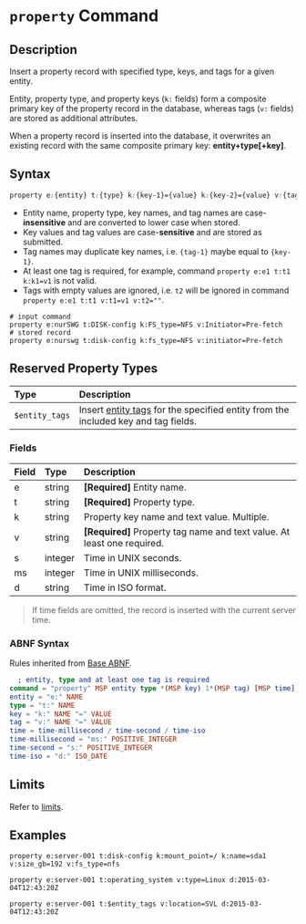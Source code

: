 # `property` Command

## Description

Insert a property record with specified type, keys, and tags for a given entity.

Entity, property type, and property keys (`k:` fields) form a composite primary key of the property record in the database, whereas tags (`v:` fields) are stored as additional attributes.

When a property record is inserted into the database, it overwrites an existing record with the same composite primary key: **entity+type[+key]**.

## Syntax

```css
property e:{entity} t:{type} k:{key-1}={value} k:{key-2}={value} v:{tag-1}={text} v:{tag-2}={text} d:{time}
```


* Entity name, property type, key names, and tag names are case-**insensitive** and are converted to lower case when stored.
* Key values and tag values are case-**sensitive** and are stored as submitted.
* Tag names may duplicate key names, i.e. `{tag-1}` maybe equal to `{key-1}`.
* At least one tag is required, for example, command `property e:e1 t:t1 k:k1=v1` is not valid.
* Tags with empty values are ignored, i.e. `t2` will be ignored in command `property e:e1 t:t1 v:t1=v1 v:t2=""`.

```ls
# input command
property e:nurSWG t:DISK-config k:FS_type=NFS v:Initiator=Pre-fetch
# stored record
property e:nurswg t:disk-config k:fs_type=NFS v:initiator=Pre-fetch
```

## Reserved Property Types

| **Type** | **Description** |
|:---|:---|
| `$entity_tags` | Insert [entity tags](../../api/meta/entity/list.md#fields) for the specified entity from the included key and tag fields. |

### Fields

| **Field** | **Type** | **Description** |
|:---|:---|:---|
| e         | string           | **[Required]** Entity name. |
| t         | string           | **[Required]** Property type. |
| k         | string           | Property key name and text value. Multiple. |
| v         | string           | **[Required]** Property tag name and text value. At least one required. |
| s         | integer          | Time in UNIX seconds. |
| ms        | integer          | Time in UNIX milliseconds. |
| d         | string           | Time in ISO format. |

> If time fields are omitted, the record is inserted with the current server time.

### ABNF Syntax

Rules inherited from [Base ABNF](base-abnf.md).

```elm
  ; entity, type and at least one tag is required
command = "property" MSP entity type *(MSP key) 1*(MSP tag) [MSP time]
entity = "e:" NAME
type = "t:" NAME
key = "k:" NAME "=" VALUE  
tag = "v:" NAME "=" VALUE
time = time-millisecond / time-second / time-iso
time-millisecond = "ms:" POSITIVE_INTEGER
time-second = "s:" POSITIVE_INTEGER
time-iso = "d:" ISO_DATE
```

## Limits

Refer to [limits](README.md#command-limits).

## Examples

```ls
property e:server-001 t:disk-config k:mount_point=/ k:name=sda1 v:size_gb=192 v:fs_type=nfs
```

```ls
property e:server-001 t:operating_system v:type=Linux d:2015-03-04T12:43:20Z
```

```ls
property e:server-001 t:$entity_tags v:location=SVL d:2015-03-04T12:43:20Z
```
